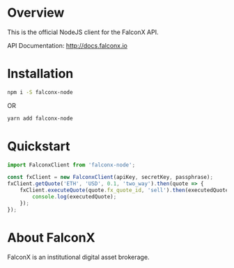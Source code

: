# Overview
This is the official NodeJS client for the FalconX API.

API Documentation: http://docs.falconx.io

# Installation
```sh
npm i -S falconx-node
```

OR

```sh
yarn add falconx-node
```

# Quickstart

```javascript
import FalconxClient from 'falconx-node';

const fxClient = new FalconxClient(apiKey, secretKey, passphrase);
fxClient.getQuote('ETH', 'USD', 0.1, 'two_way').then(quote => {
    fxClient.executeQuote(quote.fx_quote_id, 'sell').then(executedQuote => {
        console.log(executedQuote);
    });
});
```

# About FalconX
FalconX is an institutional digital asset brokerage. 
